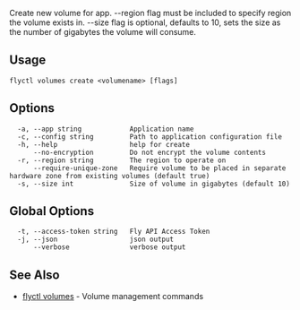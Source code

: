 Create new volume for app. --region flag must be included to specify
region the volume exists in. --size flag is optional, defaults to 10,
sets the size as the number of gigabytes the volume will consume.

## Usage
~~~
flyctl volumes create <volumename> [flags]
~~~

## Options

~~~
  -a, --app string            Application name
  -c, --config string         Path to application configuration file
  -h, --help                  help for create
      --no-encryption         Do not encrypt the volume contents
  -r, --region string         The region to operate on
      --require-unique-zone   Require volume to be placed in separate hardware zone from existing volumes (default true)
  -s, --size int              Size of volume in gigabytes (default 10)
~~~

## Global Options

~~~
  -t, --access-token string   Fly API Access Token
  -j, --json                  json output
      --verbose               verbose output
~~~

## See Also

* [flyctl volumes](/docs/flyctl/volumes/)	 - Volume management commands

